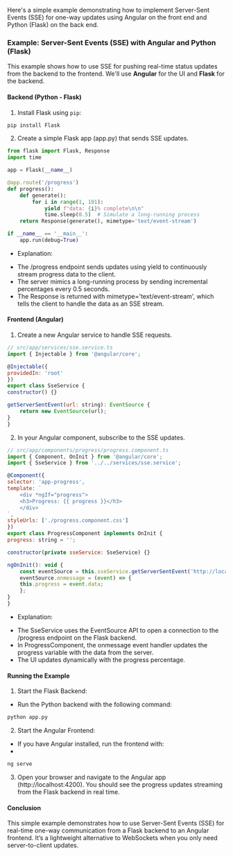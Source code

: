 Here's a simple example demonstrating how to implement Server-Sent Events (SSE) for one-way updates using Angular on the front end and Python (Flask) on the back end.


### Example: Server-Sent Events (SSE) with Angular and Python (Flask)

This example shows how to use SSE for pushing real-time status updates from the backend to the frontend. We'll use **Angular** for the UI and **Flask** for the backend.

####  Backend (Python - Flask)

1. Install Flask using `pip`:

```bash
pip install Flask
```

2. Create a simple Flask app (app.py) that sends SSE updates.

```python
from flask import Flask, Response
import time

app = Flask(__name__)

@app.route('/progress')
def progress():
    def generate():
        for i in range(1, 101):
            yield f"data: {i}% complete\n\n"
            time.sleep(0.5)  # Simulate a long-running process
    return Response(generate(), mimetype='text/event-stream')

if __name__ == '__main__':
    app.run(debug=True)
```

* Explanation:
- The /progress endpoint sends updates using yield to continuously stream progress data to the client.
- The server mimics a long-running process by sending incremental percentages every 0.5 seconds.
- The Response is returned with mimetype='text/event-stream', which tells the client to handle the data as an SSE stream.


####  Frontend (Angular)

1. Create a new Angular service to handle SSE requests.

```javascript
// src/app/services/sse.service.ts
import { Injectable } from '@angular/core';

@Injectable({
providedIn: 'root'
})
export class SseService {
constructor() {}

getServerSentEvent(url: string): EventSource {
    return new EventSource(url);
}
}
```

2. In your Angular component, subscribe to the SSE updates.

```javascript
// src/app/components/progress/progress.component.ts
import { Component, OnInit } from '@angular/core';
import { SseService } from '../../services/sse.service';

@Component({
selector: 'app-progress',
template: `
    <div *ngIf="progress">
    <h3>Progress: {{ progress }}</h3>
    </div>
`,
styleUrls: ['./progress.component.css']
})
export class ProgressComponent implements OnInit {
progress: string = '';

constructor(private sseService: SseService) {}

ngOnInit(): void {
    const eventSource = this.sseService.getServerSentEvent('http://localhost:5000/progress');
    eventSource.onmessage = (event) => {
    this.progress = event.data;
    };
}
}
```

* Explanation:
- The SseService uses the EventSource API to open a connection to the /progress endpoint on the Flask backend.
- In ProgressComponent, the onmessage event handler updates the progress variable with the data from the server.
- The UI updates dynamically with the progress percentage.

####  Running the Example

1. Start the Flask Backend:
- Run the Python backend with the following command:

```sh
python app.py
```
2. Start the Angular Frontend:
- If you have Angular installed, run the frontend with:
- 
```sh
ng serve
```
3. Open your browser and navigate to the Angular app (http://localhost:4200). You should see the progress updates streaming from the Flask backend in real time.


####  Conclusion
This simple example demonstrates how to use Server-Sent Events (SSE) for real-time one-way communication from a Flask backend to an Angular frontend. It’s a lightweight alternative to WebSockets when you only need server-to-client updates.